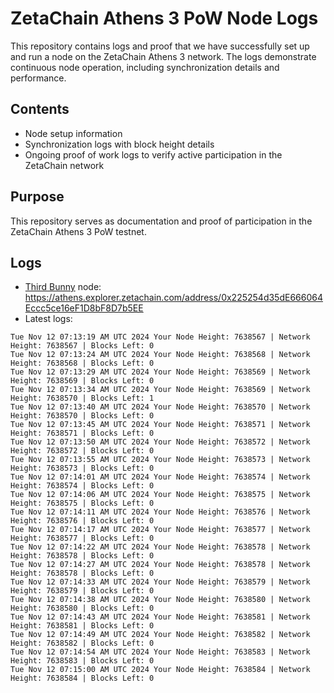 # ZetaChain Athens 3 PoW Node Logs
This repository contains logs and proof that we have successfully set up and run a node on the ZetaChain Athens 3 network. The logs demonstrate continuous node operation, including synchronization details and performance.

## Contents
- Node setup information
- Synchronization logs with block height details
- Ongoing proof of work logs to verify active participation in the ZetaChain network

## Purpose
This repository serves as documentation and proof of participation in the ZetaChain Athens 3 PoW testnet.

## Logs

- [Third Bunny](https://thirdbunny.xyz/) node: https://athens.explorer.zetachain.com/address/0x225254d35dE666064Eccc5ce16eF1D8bF8D7b5EE
- Latest logs:
```
Tue Nov 12 07:13:19 AM UTC 2024 Your Node Height: 7638567 | Network Height: 7638567 | Blocks Left: 0
Tue Nov 12 07:13:24 AM UTC 2024 Your Node Height: 7638568 | Network Height: 7638568 | Blocks Left: 0
Tue Nov 12 07:13:29 AM UTC 2024 Your Node Height: 7638569 | Network Height: 7638569 | Blocks Left: 0
Tue Nov 12 07:13:34 AM UTC 2024 Your Node Height: 7638569 | Network Height: 7638570 | Blocks Left: 1
Tue Nov 12 07:13:40 AM UTC 2024 Your Node Height: 7638570 | Network Height: 7638570 | Blocks Left: 0
Tue Nov 12 07:13:45 AM UTC 2024 Your Node Height: 7638571 | Network Height: 7638571 | Blocks Left: 0
Tue Nov 12 07:13:50 AM UTC 2024 Your Node Height: 7638572 | Network Height: 7638572 | Blocks Left: 0
Tue Nov 12 07:13:55 AM UTC 2024 Your Node Height: 7638573 | Network Height: 7638573 | Blocks Left: 0
Tue Nov 12 07:14:01 AM UTC 2024 Your Node Height: 7638574 | Network Height: 7638574 | Blocks Left: 0
Tue Nov 12 07:14:06 AM UTC 2024 Your Node Height: 7638575 | Network Height: 7638575 | Blocks Left: 0
Tue Nov 12 07:14:11 AM UTC 2024 Your Node Height: 7638576 | Network Height: 7638576 | Blocks Left: 0
Tue Nov 12 07:14:17 AM UTC 2024 Your Node Height: 7638577 | Network Height: 7638577 | Blocks Left: 0
Tue Nov 12 07:14:22 AM UTC 2024 Your Node Height: 7638578 | Network Height: 7638578 | Blocks Left: 0
Tue Nov 12 07:14:27 AM UTC 2024 Your Node Height: 7638578 | Network Height: 7638578 | Blocks Left: 0
Tue Nov 12 07:14:33 AM UTC 2024 Your Node Height: 7638579 | Network Height: 7638579 | Blocks Left: 0
Tue Nov 12 07:14:38 AM UTC 2024 Your Node Height: 7638580 | Network Height: 7638580 | Blocks Left: 0
Tue Nov 12 07:14:43 AM UTC 2024 Your Node Height: 7638581 | Network Height: 7638581 | Blocks Left: 0
Tue Nov 12 07:14:49 AM UTC 2024 Your Node Height: 7638582 | Network Height: 7638582 | Blocks Left: 0
Tue Nov 12 07:14:54 AM UTC 2024 Your Node Height: 7638583 | Network Height: 7638583 | Blocks Left: 0
Tue Nov 12 07:15:00 AM UTC 2024 Your Node Height: 7638584 | Network Height: 7638584 | Blocks Left: 0
```
